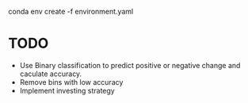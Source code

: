 conda env create -f environment.yaml

# TODO

- Use Binary classification to predict positive or negative change and caculate accuracy.
- Remove bins with low accuracy
- Implement investing strategy
